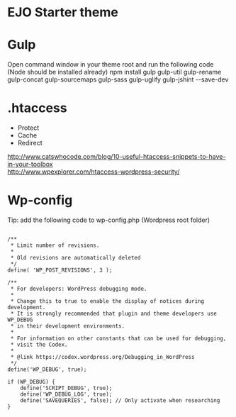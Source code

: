 # EJO Starter theme

# Gulp
Open command window in your theme root and run the following code (Node should be installed already)
npm install gulp gulp-util gulp-rename gulp-concat gulp-sourcemaps gulp-sass gulp-uglify gulp-jshint  --save-dev

# .htaccess
- Protect
- Cache
- Redirect

http://www.catswhocode.com/blog/10-useful-htaccess-snippets-to-have-in-your-toolbox <br/>
http://www.wpexplorer.com/htaccess-wordpress-security/

# Wp-config

Tip: add the following code to wp-config.php (Wordpress root folder)

<pre lang="php"><code>
/**
 * Limit number of revisions.
 *
 * Old revisions are automatically deleted
 */
define( 'WP_POST_REVISIONS', 3 );

/**
 * For developers: WordPress debugging mode.
 *
 * Change this to true to enable the display of notices during development.
 * It is strongly recommended that plugin and theme developers use WP_DEBUG
 * in their development environments.
 *
 * For information on other constants that can be used for debugging,
 * visit the Codex.
 *
 * @link https://codex.wordpress.org/Debugging_in_WordPress
 */
define('WP_DEBUG', true);

if (WP_DEBUG) {
	define('SCRIPT_DEBUG', true);
	define('WP_DEBUG_LOG', true);
	define('SAVEQUERIES', false); // Only activate when researching
}
</code></pre>